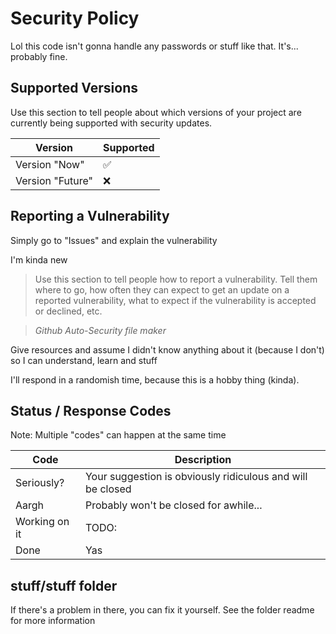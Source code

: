 # Security Policy

Lol this code isn't gonna handle any passwords or stuff like that. It's... probably fine.

## Supported Versions

Use this section to tell people about which versions of your project are
currently being supported with security updates.

| Version | Supported          |
| ------- | ------------------ |
| Version "Now" | :white_check_mark: |
| Version "Future"   | :x:                |

## Reporting a Vulnerability

Simply go to "Issues" and explain the vulnerability

I'm kinda new

> Use this section to tell people how to report a vulnerability.
Tell them where to go, how often they can expect to get an update on a
reported vulnerability, what to expect if the vulnerability is accepted or
declined, etc.

> *Github Auto-Security file maker*

Give resources and assume I didn't know anything about it (because I don't) so I can understand, learn and stuff

I'll respond in a randomish time, because this is a hobby thing (kinda).

## Status / Response Codes
Note: Multiple "codes" can happen at the same time

| Code          | Description |
| -----------   | ----------- |
| Seriously?    | Your suggestion is obviously ridiculous and will be closed |
| Aargh         | Probably won't be closed for awhile... |
| Working on it | TODO: |
| Done          | Yas |

## stuff/stuff folder

If there's a problem in there, you can fix it yourself.
See the folder readme for more information
